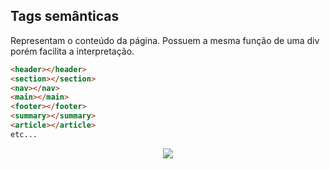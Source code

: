 <h2>Tags semânticas</h2>
Representam o conteúdo da página. Possuem a mesma função de uma div porém facilita a interpretação.

```html
<header></header>
<section></section>
<nav></nav>
<main></main>
<footer></footer>
<summary></summary>
<article></article>
etc...
```

<div align='center'><img src='https://i.imgur.com/oCnuV2I.png'><div align='left'>
